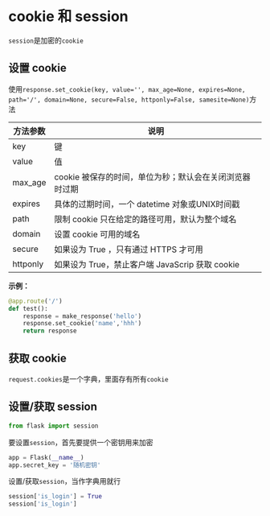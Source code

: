 # cookie 和 session

`session`是加密的`cookie`

## 设置 cookie

使用`response.set_cookie(key, value='', max_age=None, expires=None, path='/', domain=None, secure=False, httponly=False, samesite=None)`方法

| 方法参数 | 说明                                                    |
| -------- | ------------------------------------------------------- |
| key      | 键                                                      |
| value    | 值                                                      |
| max_age  | cookie 被保存的时间，单位为秒；默认会在关闭浏览器时过期 |
| expires  | 具体的过期时间，一个 datetime 对象或UNIX时间戳          |
| path     | 限制 cookie 只在给定的路径可用，默认为整个域名          |
| domain   | 设置 cookie 可用的域名                                  |
| secure   | 如果设为 True ，只有通过 HTTPS 才可用                   |
| httponly | 如果设为 True，禁止客户端 JavaScrip 获取 cookie         |

**示例：**

```python
@app.route('/')
def test():
    response = make_response('hello')
    response.set_cookie('name','hhh')
    return response
```

## 获取 cookie

`request.cookies`是一个字典，里面存有所有`cookie`

## 设置/获取 session

```python
from flask import session
```

要设置`session`，首先要提供一个密钥用来加密

```python
app = Flask(__name__)
app.secret_key = '随机密钥'
```

设置/获取`session`，当作字典用就行

```python
session['is_login'] = True
session['is_login']
```

